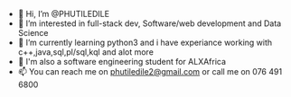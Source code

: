- 👋 Hi, I’m @PHUTILEDILE
- 👀 I’m interested in full-stack dev, Software/web development and Data Science
- 🌱 I’m currently learning python3 and i have experiance working with c++,java,sql,pl/sql,kql and alot more
- 👀 I'm also a software engineering student for ALXAfrica
- 📫 You can reach me on phutiledile2@gmail.com or call me on 076 491 6800

<!---
PHUTILEDILE/PHUTILEDILE is a ✨ special ✨ repository because its `README.md` (this file) appears on your GitHub profile.
You can click the Preview link to take a look at your changes.
--->

